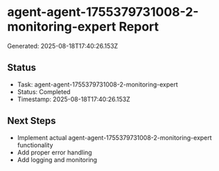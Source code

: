 # agent-agent-1755379731008-2-monitoring-expert Report

Generated: 2025-08-18T17:40:26.153Z

## Status
- Task: agent-agent-1755379731008-2-monitoring-expert
- Status: Completed
- Timestamp: 2025-08-18T17:40:26.153Z

## Next Steps
- Implement actual agent-agent-1755379731008-2-monitoring-expert functionality
- Add proper error handling
- Add logging and monitoring

